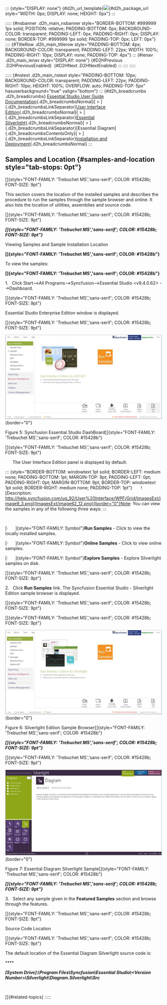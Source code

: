 ::: {style="DISPLAY: none"}
[](ms-xhelp:///?Id=d2h_url_template){#d2h_url_template}![](!package_url!){#d2h_package_url style="WIDTH: 0px; DISPLAY: none; HEIGHT: 0px"}
:::

::::: {#nsbanner .d2h_main_nsbanner style="BORDER-BOTTOM: #999999 1px solid; POSITION: relative; PADDING-BOTTOM: 0px; BACKGROUND-COLOR: transparent; PADDING-LEFT: 0px; PADDING-RIGHT: 0px; DISPLAY: none; BORDER-TOP: #999999 1px solid; PADDING-TOP: 0px; LEFT: 0px"}
:::: {#TitleRow .d2h_main_titlerow style="PADDING-BOTTOM: 4px; BACKGROUND-COLOR: transparent; PADDING-LEFT: 22px; WIDTH: 100%; PADDING-RIGHT: 10px; DISPLAY: none; PADDING-TOP: 4px"}
::: {#ienav .d2h_main_ienav style="DISPLAY: none"}
[](ms-xhelp:///?Id=10583776-2d26-454b-bdb3-e73f43085ff4){#D2HPrevious .D2HPreviousEnabled}  [](ms-xhelp:///?Id=39384944-bbde-4f68-b34e-4d58a4009020){#D2HNext .D2HNextEnabled}
:::
::::
:::::

::::: {#nstext .d2h_main_nstext style="PADDING-BOTTOM: 10px; BACKGROUND-COLOR: transparent; PADDING-LEFT: 22px; PADDING-RIGHT: 10px; HEIGHT: 100%; OVERFLOW: auto; PADDING-TOP: 5px" hasuserbackground="true" valign="bottom"}
::: {#d2h_breadcrumbs .d2h_breadcrumbs}
[Essential Studio User Guide Documentation](ms-xhelp:///?Id=12457748-09e3-4d74-a240-8e049cedf030){.d2h_breadcrumbsNormal}[ \> ]{.d2h_breadcrumbsLinkSeparator}[User Interface Edition](ms-xhelp:///?Id=c29296b7-531c-413b-a0ec-488ca1f7f669){.d2h_breadcrumbsNormal}[ \> ]{.d2h_breadcrumbsLinkSeparator}[Essential Silverlight](ms-xhelp:///?Id=66221bd1-ba2e-43c2-94a7-618f50e01d24){.d2h_breadcrumbsNormal}[ \> ]{.d2h_breadcrumbsLinkSeparator}[Essential Diagram]{.d2h_breadcrumbsContentsOnly}[ \> ]{.d2h_breadcrumbsLinkSeparator}[Installation and Deployment](ms-xhelp:///?Id=38a18e6a-56f6-4d2b-aa83-74b1d59a1f14){.d2h_breadcrumbsNormal}
:::

## Samples and Location {#samples-and-location style="tab-stops: 0pt"}

[]{style="FONT-FAMILY: 'Trebuchet MS','sans-serif'; COLOR: #15428b; FONT-SIZE: 9pt"} 

This section covers the location of the installed samples and describes the procedure to run the samples through the sample browser and online. It also lists the location of utilities, assemblies and source code.

[]{style="FONT-FAMILY: 'Trebuchet MS','sans-serif'; COLOR: #15428b; FONT-SIZE: 9pt"} 

***[]{style="FONT-FAMILY: 'Trebuchet MS','sans-serif'; COLOR: #15428b; FONT-SIZE: 9pt"}*** 

Viewing Samples and Sample Installation Location

**[]{style="FONT-FAMILY: 'Trebuchet MS','sans-serif'; COLOR: #15428b"}** 

To view the samples:

**[]{style="FONT-FAMILY: 'Trebuchet MS','sans-serif'; COLOR: #15428b"}** 

1.   Click Start\--\>All Programs\--\>Syncfusion\--\>Essential Studio \<v9.4.0.62\> \--\>Dashboard.

[]{style="FONT-FAMILY: 'Trebuchet MS','sans-serif'; COLOR: #15428b; FONT-SIZE: 9pt"} 

Essential Studio Enterprise Edition window is displayed.

[]{style="FONT-FAMILY: 'Trebuchet MS','sans-serif'; COLOR: #15428b; FONT-SIZE: 9pt"} 

![](ImagesExt/image62_11.jpg){border="0"}

Figure 5: Syncfusion Essential Studio DashBoard[]{style="FONT-FAMILY: 'Trebuchet MS','sans-serif'; COLOR: #15428b"}

[]{style="FONT-FAMILY: 'Trebuchet MS','sans-serif'; COLOR: #15428b; FONT-SIZE: 9pt"} 

      The User Interface Edition panel is displayed by default.

::: {style="BORDER-BOTTOM: windowtext 1pt solid; BORDER-LEFT: medium none; PADDING-BOTTOM: 1pt; MARGIN-TOP: 9pt; PADDING-LEFT: 0pt; PADDING-RIGHT: 0pt; MARGIN-BOTTOM: 9pt; BORDER-TOP: windowtext 1pt solid; BORDER-RIGHT: medium none; PADDING-TOP: 1pt"}
      ![Description: http://help.syncfusion.com/ug_92/User%20Interface/WPF/Grid/ImagesExt/image9_3.png](ImagesExt/image62_12.png){border="0"}Note: You can view the samples in any of the following three ways:
:::

 

[·      ]{style="FONT-FAMILY: Symbol"}**Run Samples** - Click to view the locally installed samples.

[·      ]{style="FONT-FAMILY: Symbol"}**Online Samples** - Click to view online samples.

[·      ]{style="FONT-FAMILY: Symbol"}**Explore Samples** - Explore Silverlight samples on disk.

[]{style="FONT-FAMILY: 'Trebuchet MS','sans-serif'; COLOR: #15428b; FONT-SIZE: 9pt"} 

2.   Click **Run Samples** link. The Syncfusion Essential Studio - Silverlight Edition sample browser is displayed.

[]{style="FONT-FAMILY: 'Trebuchet MS','sans-serif'; COLOR: #15428b; FONT-SIZE: 9pt"} 

[]{style="FONT-FAMILY: 'Trebuchet MS','sans-serif'; COLOR: #15428b; FONT-SIZE: 9pt"} 

![](ImagesExt/image62_13.jpg){border="0"}

Figure 6: Silverlgiht Edition Sample Browser[]{style="FONT-FAMILY: 'Trebuchet MS','sans-serif'; COLOR: #15428b"}

***[]{style="FONT-FAMILY: 'Trebuchet MS','sans-serif'; COLOR: #15428b; FONT-SIZE: 9pt"}*** 

[]{style="FONT-FAMILY: 'Trebuchet MS','sans-serif'; COLOR: #15428b; FONT-SIZE: 9pt"} 

![](ImagesExt/image62_14.jpg){border="0"}

Figure 7: Essential Diagram Silverlight Sample[]{style="FONT-FAMILY: 'Trebuchet MS','sans-serif'; COLOR: #15428b"}

***[]{style="FONT-FAMILY: 'Trebuchet MS','sans-serif'; COLOR: #15428b; FONT-SIZE: 9pt"}*** 

3.   Select any sample given in the **Featured Samples** section and browse through the features.

[]{style="FONT-FAMILY: 'Trebuchet MS','sans-serif'; COLOR: #15428b; FONT-SIZE: 9pt"} 

Source Code Location

[]{style="FONT-FAMILY: 'Trebuchet MS','sans-serif'; COLOR: #15428b; FONT-SIZE: 9pt"} 

The default location of the Essential Diagram Silverlight source code is:

**** 

***\[System Drive\]:\\Program Files\\Syncfusion\\Essential Studio\\\<Version Number\>\\Silverlight\\Diagram.Silverlight\\Src***

 

[]{#related-topics}
:::::
